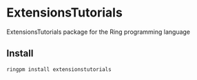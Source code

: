 # ExtensionsTutorials

ExtensionsTutorials package for the Ring programming language

## Install

	ringpm install extensionstutorials
